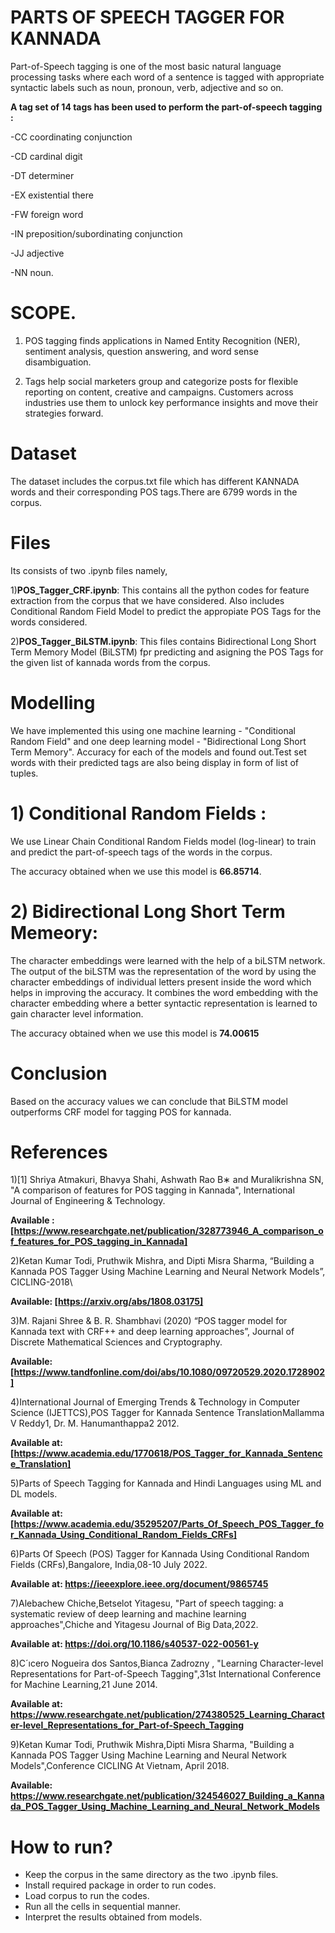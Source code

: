 # PARTS OF SPEECH TAGGER FOR KANNADA
Part-of-Speech tagging is one of the most basic natural language processing tasks where each word of a sentence is tagged with appropriate syntactic labels such as noun, pronoun, verb, adjective and so on. 

**A tag set of 14 tags has been used to perform the part-of-speech tagging :**

-CC coordinating conjunction

-CD cardinal digit

-DT determiner

-EX existential there

-FW foreign word

-IN preposition/subordinating conjunction

-JJ adjective

-NN noun.

# SCOPE. 
1. POS tagging finds applications in Named Entity Recognition (NER), sentiment analysis, question answering, and word sense disambiguation.

2. Tags help social marketers group and categorize posts for flexible reporting on content, creative and campaigns. Customers across industries use them to unlock key performance insights and move their strategies forward.


# Dataset
The dataset includes the corpus.txt file which has different KANNADA words and their corresponding POS tags.There are 6799 words in the corpus.


# Files
Its consists of two .ipynb files namely,


1)**POS_Tagger_CRF.ipynb**:
This contains all the python codes for feature extraction from the corpus that we have considered. Also includes Conditional Random Field Model to predict the appropiate POS Tags for the words considered.

2)**POS_Tagger_BiLSTM.ipynb**:
This files contains Bidirectional Long Short Term Memory Model (BiLSTM) fpr predicting and asigning the POS Tags for the given list of kannada words from the corpus.

# Modelling
We have implemented this using one machine learning - "Conditional Random Field" and one deep learning model - "Bidirectional Long Short Term Memory". Accuracy for each of the models and found out.Test set words with their predicted tags are also being display in form of list of tuples.

# 1) Conditional Random Fields :

We use Linear Chain Conditional Random Fields model (log-linear) to train and predict the part-of-speech tags of the words in the corpus.

The accuracy obtained when we use this model is **66.85714**.


# 2) Bidirectional Long Short Term Memeory:

The character embeddings were learned with the help of a biLSTM network. The output of the biLSTM was the representation of the word by using the character embeddings of individual letters present inside the word which helps in improving the accuracy.
It combines the word embedding with the character embedding where a better syntactic representation is learned to gain character level information.

The accuracy obtained when we use this model is **74.00615**




# Conclusion
Based on the accuracy values we can conclude that BiLSTM model outperforms CRF model for tagging POS for kannada.

# References
1)[1] Shriya Atmakuri, Bhavya Shahi, Ashwath Rao B∗ and Muralikrishna SN, "A comparison of features for POS tagging in Kannada", International Journal of Engineering & Technology.

**Available : [https://www.researchgate.net/publication/328773946_A_comparison_of_features_for_POS_tagging_in_Kannada]**


2)Ketan Kumar Todi, Pruthwik Mishra, and Dipti Misra Sharma, “Building a Kannada POS Tagger Using Machine Learning and Neural Network Models”, CICLING-2018\

**Available:
[https://arxiv.org/abs/1808.03175]**


3)M. Rajani Shree & B. R. Shambhavi (2020) “POS tagger model for Kannada text with CRF++ and deep learning approaches”, Journal of Discrete Mathematical Sciences and Cryptography.

**Available: [https://www.tandfonline.com/doi/abs/10.1080/09720529.2020.1728902]**



4)International Journal of Emerging Trends & Technology in Computer      Science (IJETTCS),POS Tagger for Kannada Sentence TranslationMallamma V Reddy1, Dr. M.   Hanumanthappa2 2012.

**Available at:
[https://www.academia.edu/1770618/POS_Tagger_for_Kannada_Sentence_Translation]**



5)Parts of Speech Tagging for Kannada and Hindi Languages using ML and DL    models.

**Available at:   [https://www.academia.edu/35295207/Parts_Of_Speech_POS_Tagger_for_Kannada_Using_Conditional_Random_Fields_CRFs]**


6)Parts Of Speech (POS) Tagger for Kannada Using Conditional    Random Fields (CRFs),Bangalore, India,08-10 July 2022.

**Available at: https://ieeexplore.ieee.org/document/9865745**

7)Alebachew Chiche,Betselot Yitagesu, "Part of speech tagging: a systematic review of deep learning and machine learning approaches",Chiche and Yitagesu Journal of Big Data,2022.

**Available at: https://doi.org/10.1186/s40537-022-00561-y**

8)C´ıcero Nogueira dos Santos,Bianca Zadrozny , "Learning Character-level Representations for Part-of-Speech Tagging",31st International Conference for Machine Learning,21 June 2014. 

**Available at: 
https://www.researchgate.net/publication/274380525_Learning_Character-level_Representations_for_Part-of-Speech_Tagging**


9)Ketan Kumar Todi, Pruthwik Mishra,Dipti Misra Sharma, "Building a Kannada POS Tagger Using Machine Learning and Neural Network Models",Conference  CICLING At  Vietnam, April 2018.

**Available: https://www.researchgate.net/publication/324546027_Building_a_Kannada_POS_Tagger_Using_Machine_Learning_and_Neural_Network_Models**


# How to run?
- Keep the corpus in the same directory as the two .ipynb files.
- Install required package in order to run codes.
- Load corpus to run the codes.
- Run all the cells in sequential manner.
- Interpret the results obtained from models.
